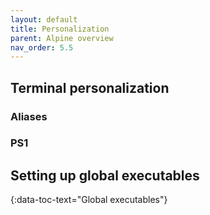 ```yaml
---
layout: default
title: Personalization
parent: Alpine overview
nav_order: 5.5
---
```


## Terminal personalization

### Aliases

### PS1

## Setting up global executables
{:data-toc-text="Global executables"}